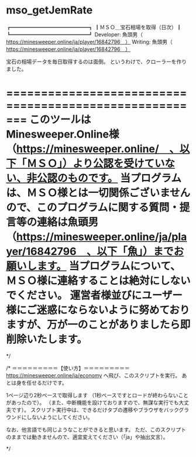 # mso_getJemRate

┏━━━━━━━━━━━━━━━┓
┃ＭＳＯ＿宝石相場を取得（日次）┃
┗━━━━━━━━━━━━━━━┛
Developer:
	魚頭男（　https://minesweeper.online/ja/player/16842796　）
Writing:
	魚頭男（　https://minesweeper.online/ja/player/16842796　）

宝石の相場データを毎日取得するのは面倒。
というわけで、クローラーを作りました。

=======================================================
このツールはMinesweeper.Online様（https://minesweeper.online/　、以下「ＭＳＯ」）より公認を受けていない、非公認のものです。
当プログラムは、ＭＳＯ様とは一切関係ございませんので、このプログラムに関する質問・提言等の連絡は魚頭男（https://minesweeper.online/ja/player/16842796　、以下「魚」）までお願いします。
当プログラムについて、ＭＳＯ様に連絡することは絶対にしないでください。
運営者様並びにユーザー様にご迷惑にならないように努めておりますが、万が一のことがありましたら即削除いたします。
=======================================================
*/

/*
＝＝＝＝＝＝＝＝＝【使い方】＝＝＝＝＝＝＝＝＝
https://minesweeper.online/ja/economy
へ飛び、このスクリプトを実行。
あとは身を任せるだけです。

1ページ辺り2秒ペースで取得します
（1秒ペースですとロードが終わらないことがあったので）。
（また、中断機能を設けておりますので、無謀な実行でも大丈夫です）。
スクリプト実行中は、できるだけタブの遷移やブラウザをバックグラウンドにしないようにしてください。

なお、他言語でも同じようなことができると思います。
ただ、このスクリプトのままでは動きませんので、適宜変えてください（「ja」や抽出文言）。

*/

